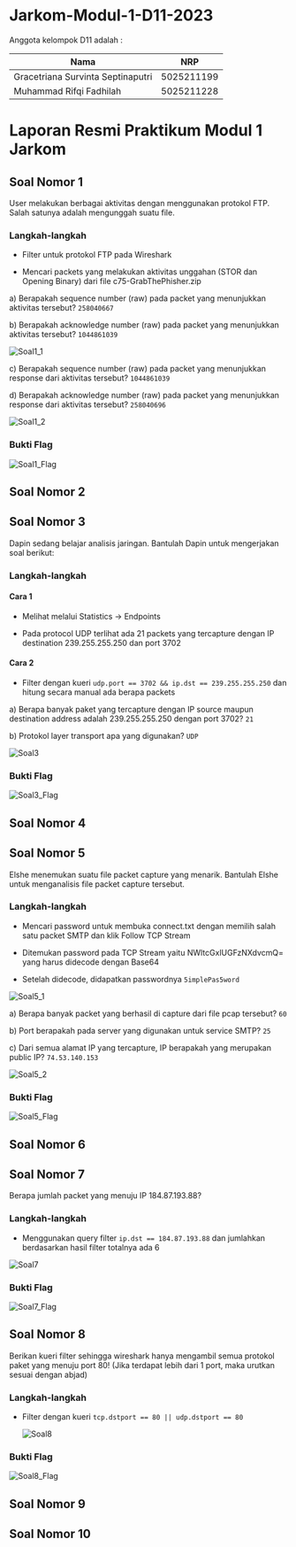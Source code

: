 # Jarkom-Modul-1-D11-2023

Anggota kelompok D11 adalah :

|        Nama           | NRP|
| ---                   |--- |
|Gracetriana Survinta Septinaputri | 5025211199 |
|Muhammad Rifqi Fadhilah           | 5025211228 |


# Laporan Resmi Praktikum Modul 1 Jarkom

## Soal Nomor 1
User melakukan berbagai aktivitas dengan menggunakan protokol FTP. Salah satunya adalah mengunggah suatu file.

### Langkah-langkah
- Filter untuk protokol FTP pada Wireshark

- Mencari packets yang melakukan aktivitas unggahan (STOR dan Opening Binary) dari file c75-GrabThePhisher.zip

a) Berapakah sequence number (raw) pada packet yang menunjukkan aktivitas tersebut? `258040667`

b) Berapakah acknowledge number (raw) pada packet yang menunjukkan aktivitas tersebut? `1044861039`

![Soal1_1](https://github.com/gracetrianaa/Jarkom-Modul-1-D11-2023/assets/90684914/6a046a0c-6309-4bff-b53c-b720b949ce9c)

c) Berapakah sequence number (raw) pada packet yang menunjukkan response dari aktivitas tersebut? `1044861039`

d) Berapakah acknowledge number (raw) pada packet yang menunjukkan response dari aktivitas tersebut? `258040696`

![Soal1_2](https://github.com/gracetrianaa/Jarkom-Modul-1-D11-2023/assets/90684914/ef09000c-ca55-4640-b1ad-6db6749c4516)

### Bukti Flag
![Soal1_Flag](https://github.com/gracetrianaa/Jarkom-Modul-1-D11-2023/assets/90684914/b3df8ff5-208c-4f04-af95-bf4bbdaf72a5)

## Soal Nomor 2

## Soal Nomor 3
Dapin sedang belajar analisis jaringan. Bantulah Dapin untuk mengerjakan soal berikut:

### Langkah-langkah
#### Cara 1
- Melihat melalui Statistics -> Endpoints
  
- Pada protocol UDP terlihat ada 21 packets yang tercapture dengan IP destination 239.255.255.250 dan port 3702
#### Cara 2
- Filter dengan kueri `udp.port == 3702 && ip.dst == 239.255.255.250` dan hitung secara manual ada berapa packets

a) Berapa banyak paket yang tercapture dengan IP source maupun destination address adalah 239.255.255.250 dengan port 3702? `21`

b) Protokol layer transport apa yang digunakan? `UDP`

![Soal3](https://github.com/gracetrianaa/Jarkom-Modul-1-D11-2023/assets/90684914/7eab3429-0105-464c-a7eb-9e7401993a66)

### Bukti Flag
![Soal3_Flag](https://github.com/gracetrianaa/Jarkom-Modul-1-D11-2023/assets/90684914/8ceb7c22-410e-45b0-823b-41c0443038ff)


## Soal Nomor 4

## Soal Nomor 5
Elshe menemukan suatu file packet capture yang menarik. Bantulah Elshe untuk menganalisis file packet capture tersebut.

### Langkah-langkah
- Mencari password untuk membuka connect.txt dengan memilih salah satu packet SMTP dan klik Follow TCP Stream

- Ditemukan password pada TCP Stream yaitu NWltcGxlUGFzNXdvcmQ= yang harus didecode dengan Base64

- Setelah didecode, didapatkan passwordnya `5implePas5word`

![Soal5_1](https://github.com/gracetrianaa/Jarkom-Modul-1-D11-2023/assets/90684914/c1c53780-dc0f-4852-ac87-318ae4fa3fd2)

a) Berapa banyak packet yang berhasil di capture dari file pcap tersebut? `60`

b) Port berapakah pada server yang digunakan untuk service SMTP? `25`

c) Dari semua alamat IP yang tercapture, IP berapakah yang merupakan public IP? `74.53.140.153`

![Soal5_2](https://github.com/gracetrianaa/Jarkom-Modul-1-D11-2023/assets/90684914/ae50dbb2-9941-45ec-84ed-842df57ae554)

### Bukti Flag
![Soal5_Flag](https://github.com/gracetrianaa/Jarkom-Modul-1-D11-2023/assets/90684914/b40a3cce-f020-4094-b69b-db3a315975db)


## Soal Nomor 6

## Soal Nomor 7
Berapa jumlah packet yang menuju IP 184.87.193.88?

### Langkah-langkah
- Menggunakan query filter `ip.dst == 184.87.193.88` dan jumlahkan berdasarkan hasil filter totalnya ada 6
  
![Soal7](https://github.com/gracetrianaa/Jarkom-Modul-1-D11-2023/assets/90684914/73384683-e24e-4b1d-bd6e-3b6e832b6358)

### Bukti Flag
![Soal7_Flag](https://github.com/gracetrianaa/Jarkom-Modul-1-D11-2023/assets/90684914/c480aa01-0aa3-470c-929a-48abc6d6feec)


## Soal Nomor 8
Berikan kueri filter sehingga wireshark hanya mengambil semua protokol paket yang menuju port 80! (Jika terdapat lebih dari 1 port, maka urutkan sesuai dengan abjad)

### Langkah-langkah
- Filter dengan kueri `tcp.dstport == 80 || udp.dstport == 80`

  ![Soal8](https://github.com/gracetrianaa/Jarkom-Modul-1-D11-2023/assets/90684914/0cb38534-26d1-48e6-859c-01f095dc334d)

### Bukti Flag
![Soal8_Flag](https://github.com/gracetrianaa/Jarkom-Modul-1-D11-2023/assets/90684914/b25af75e-091e-4c15-9720-1d2f5ccd4f71)

  
## Soal Nomor 9

## Soal Nomor 10

